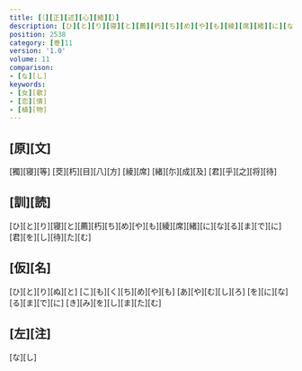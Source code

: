 ```yaml
---
title: [（][正][述][心][緒][）]
description: [ひ][と][り][寝][と][薦][朽][ち][め][や][も][綾][席][緒][に][な][る][ま][で][に][君][を][し][待][た][む]
position: 2538
category: [巻]11
version: '1.0'
volume: 11
comparison:
- [な][し]
keywords:
- [女][歌]
- [恋][情]
- [植][物]
---
```


## [原][文]

[獨][寝][等] [茭][朽][目][八][方] [綾][席] [緒][尓][成][及] [君][乎][之][将][待]

## [訓][読]

[ひ][と][り][寝][と][薦][朽][ち][め][や][も][綾][席][緒][に][な][る][ま][で][に][君][を][し][待][た][む]

## [仮][名]

[ひ][と][り][ぬ][と] [こ][も][く][ち][め][や][も] [あ][や][む][し][ろ] [を][に][な][る][ま][で][に] [き][み][を][し][ま][た][む]

## [左][注]

[な][し]
